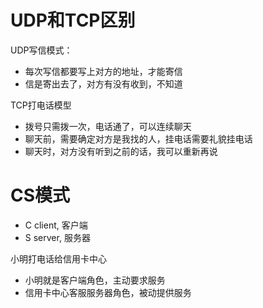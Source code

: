 # UDP和TCP区别
UDP写信模式：
- 每次写信都要写上对方的地址，才能寄信
- 信是寄出去了，对方有没有收到，不知道


TCP打电话模型
- 拨号只需拨一次，电话通了，可以连续聊天
- 聊天前，需要确定对方是我找的人，挂电话需要礼貌挂电话
- 聊天时，对方没有听到之前的话，我可以重新再说

# CS模式
- C client, 客户端
- S server, 服务器

小明打电话给信用卡中心
- 小明就是客户端角色，主动要求服务
- 信用卡中心客服服务器角色，被动提供服务